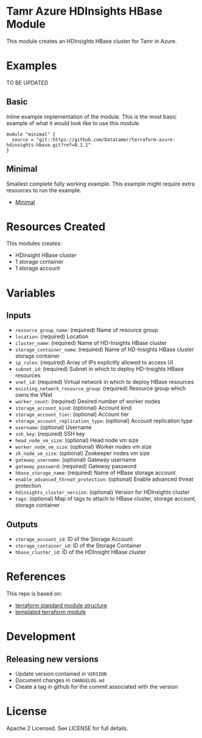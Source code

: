 # Tamr Azure HDInsights HBase Module

This module creates an HDInsights HBase cluster for Tamr in Azure.

# Examples
TO BE UPDATED
## Basic
Inline example implementation of the module.  This is the most basic example of what it would look like to use this module.
```
module "minimal" {
  source = "git::https://github.com/Datatamer/terraform-azure-hdinsights-hbase.git?ref=0.1.1"
}
```
## Minimal
Smallest complete fully working example. This example might require extra resources to run the example.
- [Minimal](https://github.com/Datatamer/terraform-template-repo/tree/master/examples/minimal)

# Resources Created
This modules creates:
* HDInsight HBase cluster
* 1 storage container
* 1 storage account

# Variables 
## Inputs
* `resource_group_name`: (required) Name of resource group
* `location`: (required) Location
* `cluster_name`: (required) Name of HD-Insights HBase cluster
* `storage_container_name`: (required) Name of HD-Insights HBase cluster storage container
* `ip_rules`: (required) Array of IPs explicitly allowed to access UI
* `subnet_id`: (required) Subnet in which to deploy HD-Insights HBase resources
* `vnet_id`: (required) Virtual network in which to deploy HBase resources
* `existing_network_resource_group`: (required) Resource group which owns the VNet
* `worker_count`: (required) Desired number of worker nodes
* `storage_account_kind`: (optional) Account kind
* `storage_account_tier`: (optional) Account tier
* `storage_account_replication_type`: (optional) Account replication type
* `username`: (optional) Username
* `ssh_key`: (required) SSH key
* `head_node_vm_size`: (optional) Head node vm size
* `worker_node_vm_size`: (optional) Worker nodes vm size
* `zk_node_vm_size`: (optional) Zookeeper nodes vm size
* `gateway_username`: (optional) Gateway username
* `gateway_password`: (required) Gateway password
* `hbase_storage_name`: (required) Name of HBase storage account
* `enable_advanced_threat_protection`: (optional) Enable advanced threat protection
* `hdinsights_cluster_version`: (optional) Version for HDInsights cluster
* `tags`: (optional) Map of tags to attach to HBase cluster, storage account, storage container

## Outputs
* `storage_account_id`: ID of the Storage Account
* `storage_container_id`: ID of the Storage Container
* `hbase_cluster_id`: ID of the HDInsight HBase cluster

# References
This repo is based on:
* [terraform standard module structure](https://www.terraform.io/docs/modules/index.html#standard-module-structure)
* [templated terraform module](https://github.com/tmknom/template-terraform-module)

# Development
## Releasing new versions
* Update version contained in `VERSION`
* Document changes in `CHANGELOG.md`
* Create a tag in github for the commit associated with the version

# License
Apache 2 Licensed. See LICENSE for full details.
